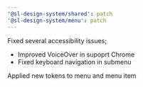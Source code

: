 ```yaml
---
'@sl-design-system/shared': patch
'@sl-design-system/menu': patch
---
```


Fixed several accessibility issues; 
 - Improved VoiceOver in supoprt Chrome
 - Fixed keyboard navigation in submenu

 Applied new tokens to menu and menu item
